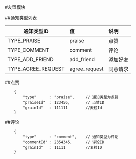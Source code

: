 #友盟模块

##通知类型列表

| 通知类型ID        | 值            | 说明      |
|-------------------|:------------- |:----------|
| TYPE_PRAISE       | praise        | 点赞      |
| TYPE_COMMENT      | comment       | 评论      |
| TYPE_ADD_FRIEND   | add_friend    | 添加好友  |
| TYPE_AGREE_REQUEST| agree_request | 同意请求  |

##点赞

```
    {
        "type"      : "praise",     // 通知类型为点赞
        "praiseId"  : 123456,       // 点赞ID
        "grainId"   : 111111        //麦粒Id
    }
```

##评论

```
    {
        "type"      : "comment",    // 通知类型为评论
        "commentId" : 2354345,      // 评论ID
        "grainId"   : 11111         //麦粒ID
    }
```
